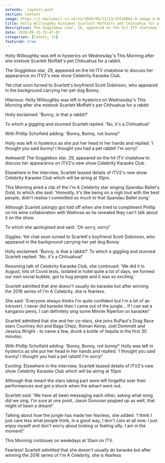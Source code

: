 ```yaml
---
extends: _layouts.post
section: content
image: https://i.dailymail.co.uk/1s/2020/09/23/13/33526062-0-image-a-40_1600865000355.jpg 
title: Holly Willoughby mistakes Scarlett Moffatts pet Chihuahua for a RABBIT 
description: The Gogglebox star, 29, appeared on the hit ITV chatshow to discuss her appearance on ITV2s new show Celebrity Karaoke Club. 
date: 2020-09-23-13-47-07 
categories: [latest, tv] 
featured: true 
--- 
```

Holly Willoughby was left in hysterics on Wednesday's This Morning after she mistook Scarlett Moffatt's pet Chihuahua for a rabbit.

The Gogglebox star, 29, appeared on the hit ITV chatshow to discuss her appearance on ITV2's new show Celebrity Karaoke Club. 

Yet chat soon turned to Scarlett's boyfriend Scott Dobinson, who appeared in the background carrying her pet dog Bonny.

Hilarious: Holly Willoughby was left in hysterics on Wednesday's This Morning after she mistook Scarlett Moffatt's pet Chihuahua for a rabbit

Holly exclaimed: 'Bunny, is that a rabbit?'

To which a giggling and stunned Scarlett replied: 'No, it's a Chihuahua!' 

With Phillip Schofield adding: 'Bonny, Bonny, not bunny!' 

Holly was left in hysterics as she put her head in her hands and replied: 'I thought you said bunny! I thought you had a pet rabbit! I'm sorry!'

Awkward! The Gogglebox star, 29, appeared on the hit ITV chatshow to discuss her appearance on ITV2's new show Celebrity Karaoke Club

Elsewhere in the interview, Scarlett teased details of ITV2's new show Celebrity Karaoke Club which will be airing at 10pm.

This Morning aired a clip of the I'm A Celebrity star singing Spandau Ballet's Gold, to which she said: 'Honestly, it's like being on a nigh tout with the best people, didn't realise I committed so much to that Spandau Ballet song.'

Although Scarlett jokingly got told off when she tried to compliment Phillip on his wine collaboration with Waitrose as he revealed they can't talk about it on the show.

To which she apologised and said: 'Oh sorry, sorry!'

Giggles: Yet chat soon turned to Scarlett's boyfriend Scott Dobinson, who appeared in the background carrying her pet dog Bonny

Holly exclaimed: 'Bunny, is that a rabbit?' To which a giggling and stunned Scarlett replied: 'No, it's a Chihuahua!'

Resuming talk of Celebrity Karaoke Club, she continued: 'We did it in August, lots of Covid tests, isolated in hotel quite a lot of days, we formed our own social bubble, got to hug people and it was so exciting.'

Scarlett admitted that she doesn't usually do karaoke but after winning the 2016 series of I'm A Celebrity, she is fearless.

She said: 'Everyone always thinks I'm quite confident but I'm a bit of an introvert. I never did karaoke then I came out of the jungle... if I can eat a kangaroo penis, I can definitely sing some Minnie Riperton on karaoke!'

Scarlett admitted that she and her co-stars, she joins RuPaul's Drag Race stars Courtney Act and Baga Chipz, Roman Kemp, Joel Dommett and Jessica Wright - to name a few, drunk a bottle of tequila in the first 30 minutes.

With Phillip Schofield adding: 'Bonny, Bonny, not bunny!' Holly was left in hysterics as she put her head in her hands and replied: 'I thought you said bunny! I thought you had a pet rabbit! I'm sorry!'

Exciting: Elsewhere in the interview, Scarlett teased details of ITV2's new show Celebrity Karaoke Club which will be airing at 10pm

Although that meant the stars taking part were left forgetful over their performances and got a shock when the advert went out.

Scarlett said: 'We have all been messaging each other, asking what song did we sing. I'm sure at one point, Jason Donovan popped up as well, that might of been a dream!'

Talking about how the jungle has made her fearless, she added: 'I think I just care less what people think, in a good way, I don't care at all now. I just enjoy myself and don't worry about looking or feeling silly. I am in the moment!'  

This Morning continues on weekdays at 10am on ITV. 

Fearless! Scarlett admitted that she doesn't usually do karaoke but after winning the 2016 series of I'm A Celebrity, she is fearless

